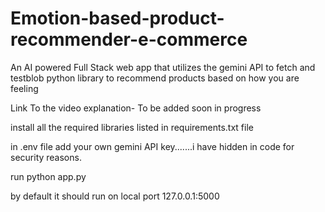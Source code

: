 # Emotion-based-product-recommender-e-commerce
An AI powered Full Stack web app that utilizes the gemini API to fetch and testblob python library to recommend products based on how you are feeling

Link To the video explanation- To be added soon in progress

install all the required libraries listed in requirements.txt file

in .env file add your own gemini API key.......i have hidden in code for security reasons.

run python app.py

by default it should run on local port 127.0.0.1:5000
